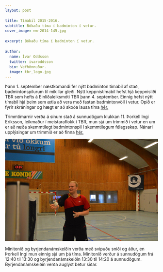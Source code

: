 ```yaml
---
layout: post

title: Tímabil 2015-2016.
subtitle: Bókaðu tíma í badminton í vetur.
cover_image: em-2014-145.jpg

excerpt: Bókaðu tíma í badminton í vetur.

author:
  name: Ívar Oddsson
  twitter: ivaroddsson
  bio: Vefhönnuður.
  image: tbr_logo.jpg
---
```

Þann 1. september næstkomandi fer nýtt badminton tímabil af stað, badmintonspilurum til mikillar gleði. Nýtt keppnistímabil
hefst hjá keppnisliði TBR sem hefts á Einliðaleiksmóti TBR þann 4. september. Einnig hefst nýtt tímabil hjá þeim sem ætla að
vera með fastan badmintonvöll í vetur. Opið er fyrir skráningar og hægt er að skoða lausa tíma [hér.](http://tbr.is/available/)

Trimmtímarnir verða á sínum stað á sunnudögum klukkan 11. Þorkell Ingi Eriksson, leikmaður í meistaraflokk í TBR, mun sjá um trimmið í vetur en
um er að ræða skemmtilegt badmintonspil í skemmtilegum félagsskap. Nánari upplýsingar um trimmið er að finna [hér.](http://tbr.is/trimm/)

![Alt text](/images/thorkell.jpg "Þorkell Ingi Eriksson.")

Minitonið og byrjendanámskeiðin verða með svipuðu sniði og áður, en Þorkell Ingi mun einnig sjá um þá tíma. Minitonið verður á sunnudögum frá 12:40 til 13:30 og byrjendanámskeiðin 13:30 til 14:20 á sunnudögum. Byrjendanámskeiðin verða auglýst betur síðar.
